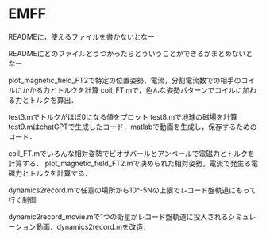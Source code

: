 # EMFF
READMEに，使えるファイルを書かないとなー

READMEにどのファイルどうつかったらどういうことができるかまとめないとなー


plot_magnetic_field_FT2で特定の位置姿勢，電流，分割電流数での相手のコイルにかかる力とトルクを計算
coil_FT.mで，色んな姿勢パターンでコイルに加わる力とトルクを算出．

test3.mでトルクがほぼ0になる値をプロット
test8.mで地球の磁場を計算
test9.mはchatGPTで生成したコード．matlabで動画を生成し，保存するためのコード．

coil_FT.mでいろんな相対姿勢でビオサバールとアンペールで電磁力とトルクを計算する．
plot_magnetic_field_FT2.mで決められた相対姿勢，電流で発生る電磁力とトルクを計算する．

dynamics2record.mで任意の場所から10^-5Nの上限でレコード盤軌道にもって行く制御

dynamic2record_movie.mで1つの衛星がレコード盤軌道に投入されるシミュレーション動画．dynamics2record.mを改造．

